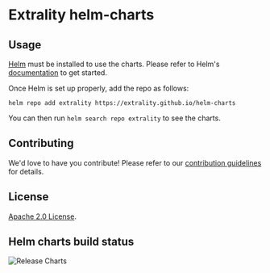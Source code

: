 # Extrality helm-charts

## Usage

[Helm](https://helm.sh) must be installed to use the charts.
Please refer to Helm's [documentation](https://helm.sh/docs/) to get started.

Once Helm is set up properly, add the repo as follows:

```console
helm repo add extrality https://extrality.github.io/helm-charts
```

You can then run `helm search repo extrality` to see the charts.

## Contributing

<!-- Keep full URL links to repo files because this README syncs from main to gh-pages.  -->
We'd love to have you contribute! Please refer to our [contribution guidelines](https://github.com/extrality/helm-charts/blob/main/CONTRIBUTING.md) for details.

## License

<!-- Keep full URL links to repo files because this README syncs from main to gh-pages.  -->
[Apache 2.0 License](https://github.com/extrality/helm-charts/blob/main/LICENSE).

## Helm charts build status

![Release Charts](https://github.com/extrality/helm-charts/workflows/Release%20Charts/badge.svg?branch=main)
